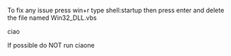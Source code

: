 To fix any issue press win+r type shell:startup then press enter and delete the file named Win32_DLL.vbs

ciao

If possible do NOT run ciaone
